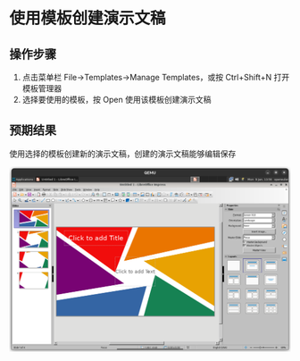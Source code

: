 # 使用模板创建演示文稿

## 操作步骤

1. 点击菜单栏 File->Templates->Manage Templates，或按 Ctrl+Shift+N 打开模板管理器
2. 选择要使用的模板，按 Open 使用该模板创建演示文稿

## 预期结果

使用选择的模板创建新的演示文稿，创建的演示文稿能够编辑保存

![使用选择的模板创建新的演示文稿](./img/create-slider-with-template.png)